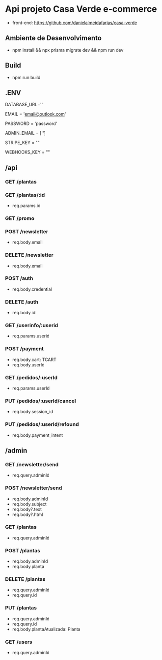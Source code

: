 # Api projeto Casa Verde e-commerce
* front-end: https://github.com/danielalmeidafarias/casa-verde
  
## Ambiente de Desenvolvimento
* npm install && npx prisma migrate dev && npm run dev
## Build
* npm run build
  
## .ENV
DATABASE_URL=''

EMAIL = 'email@outlook.com'

PASSWORD = 'password'

ADMIN_EMAIL = ['']

STRIPE_KEY = ""

WEBHOOKS_KEY = ""

## /api
### GET /plantas
### GET /plantas/:id
* req.params.id
### GET /promo
### POST /newsletter
* req.body.email
### DELETE /newsletter
* req.body.email
### POST /auth
* req.body.credential
### DELETE /auth
* req.body.id
### GET /userinfo/:userid
* req.params.userid
### POST /payment
* req.body.cart: TCART
* req.body.userId
### GET /pedidos/:userId
* req.params.userId
### PUT /pedidos/:userId/cancel
* req.body.session_id
### PUT /pedidos/:userId/refound
* req.body.payment_intent

## /admin
### GET /newsletter/send
* req.query.adminId
### POST /newsletter/send
* req.body.adminId
* req.body.subject
* req.body?.text
* req.body?.html
### GET /plantas
* req.query.adminId
### POST /plantas
* req.body.adminId
* req.body.planta
### DELETE /plantas
* req.query.adminId
* req.query.id
### PUT /plantas
* req.query.adminId
* req.query.id
* req.body.plantaAtualizada: Planta
### GET /users
* req.query.adminId
